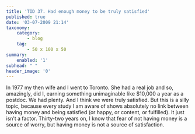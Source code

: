 ```yaml
---
title: 'TID 37. Had enough money to be truly satisfied'
published: true
date: '03-07-2009 21:14'
taxonomy:
    category:
        - blog
    tag:
        - 50 x 100 x 50
summary:
    enabled: '1'
subhead: " "
header_image: '0'
---
```


In 1977 my then wife and I went to Toronto. She had a real job and so, amazingly, did I, earning something unimaginable like $10,000 a year as a postdoc. We had plenty. And I think we were truly satisfied. But this is a silly topic, because every study I am aware of shows absolutely no link between having money and being satisfied (or happy, or content, or fulfilled). It just isn’t a factor. Thirty-two years on, I know that fear of not having money is a source of worry, but having money is not a source of satisfaction.
